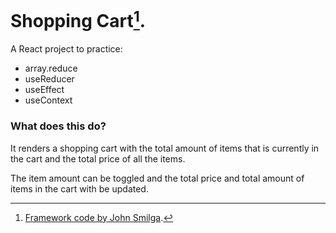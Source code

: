 # Shopping Cart[^1].

A React project to practice:
  - array.reduce
  - useReducer
  - useEffect
  - useContext

### What does this do?

It renders a shopping cart with the total amount of items that is currently in the cart and the total price of all the items.

The item amount can be toggled and the  total price and total amount of items in the cart with be updated.

[^1]: [Framework code by John Smilga](https://github.com/john-smilga/react-projects).
